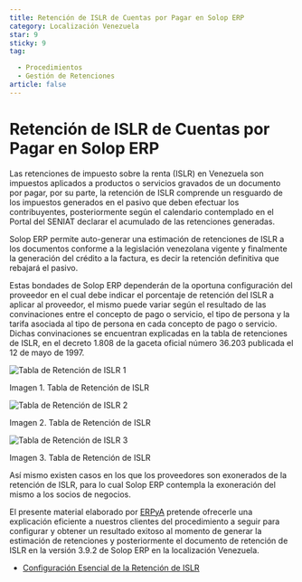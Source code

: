 ```yaml
---
title: Retención de ISLR de Cuentas por Pagar en Solop ERP
category: Localización Venezuela
star: 9
sticky: 9
tag:

  - Procedimientos
  - Gestión de Retenciones
article: false
---
```


**Retención de ISLR de Cuentas por Pagar en Solop ERP**
=======================================================

Las retenciones de impuesto sobre la renta (ISLR) en Venezuela son impuestos aplicados a productos o servicios gravados de un documento por pagar, por su parte, la retención de ISLR comprende un resguardo de los impuestos generados en el pasivo que deben efectuar los contribuyentes, posteriormente según el calendario contemplado en el Portal del SENIAT declarar el acumulado de las retenciones generadas.

Solop ERP permite auto-generar una estimación de retenciones de ISLR a los documentos conforme a la legislación venezolana vigente y finalmente la generación del crédito a la factura, es decir la retención definitiva que rebajará el pasivo.

Estas bondades de Solop ERP dependerán de la oportuna configuración del proveedor en el cual debe indicar el porcentaje de retención del ISLR a aplicar al proveedor, el mismo puede variar según el resultado de las convinaciones entre el concepto de pago o servicio, el tipo de persona y la tarifa asociada al tipo de persona en cada concepto de pago o servicio. Dichas convinaciones se encuentran explicadas en la tabla de retenciones de ISLR, en el decreto 1.808 de la gaceta oficial número 36.203 publicada el 12 de mayo de 1997.

![Tabla de Retención de ISLR 1](/assets/img/docs/lve/procedures/withholding-management/resources/tabla-islr1.png)

Imagen 1. Tabla de Retención de ISLR

![Tabla de Retención de ISLR 2](/assets/img/docs/lve/procedures/withholding-management/resources/tabla-islr2.png)

Imagen 2. Tabla de Retención de ISLR

![Tabla de Retención de ISLR 3](/assets/img/docs/lve/procedures/withholding-management/resources/tabla-islr3.png)

Imagen 3. Tabla de Retención de ISLR

Así mismo existen casos en los que los proveedores son exonerados de la retención de ISLR, para lo cual Solop ERP contempla la exoneración del mismo a los socios de negocios.

El presente material elaborado por [ERPyA](http://erpya.com) pretende ofrecerle una explicación eficiente a nuestros clientes del procedimiento a seguir para configurar y obtener un resultado exitoso al momento de generar la estimación de retenciones y posteriormente el documento de retención de ISLR en la versión 3.9.2 de Solop ERP en la localización Venezuela.

- [Configuración Esencial de la Retención de ISLR](withholding-islr)
